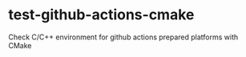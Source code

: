 # test-github-actions-cmake

Check C/C++ environment for github actions prepared platforms with CMake 
